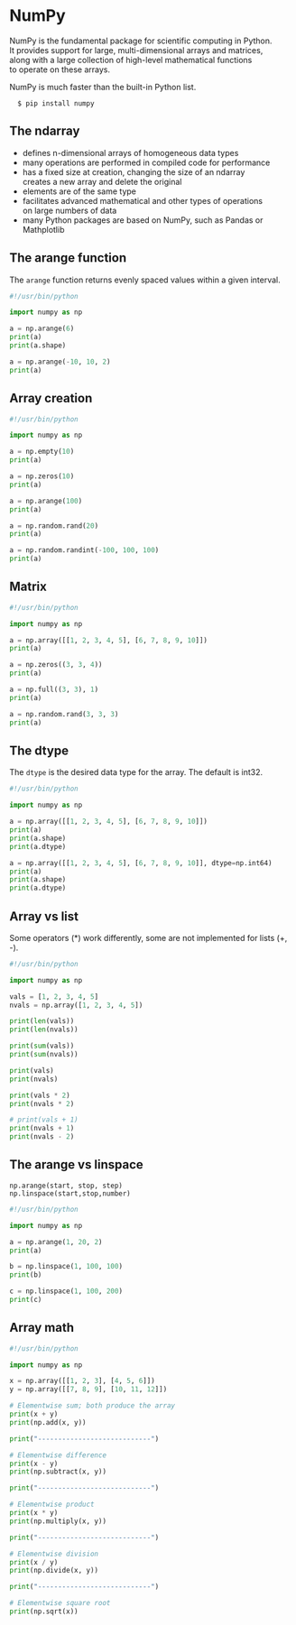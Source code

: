 # NumPy

NumPy is the fundamental package for scientific computing in Python.  
It provides support for large, multi-dimensional arrays and matrices,  
along with a large collection of high-level mathematical functions  
to operate on these arrays.  

NumPy is much faster than the built-in Python list.  

      $ pip install numpy

## The ndarray 

- defines n-dimensional arrays of homogeneous data types
- many operations are performed in compiled code for performance
- has a fixed size at creation, changing the size of an ndarray  
  creates a new array and delete the original
- elements are of the same type
- facilitates advanced mathematical and other types of operations  
  on large numbers of data
- many Python packages are based on NumPy, such as Pandas or Mathplotlib


## The arange function 

The `arange` function returns evenly spaced values within a given interval.  

```python
#!/usr/bin/python

import numpy as np

a = np.arange(6)
print(a)
print(a.shape)

a = np.arange(-10, 10, 2)
print(a)
```

## Array creation

```python
#!/usr/bin/python

import numpy as np

a = np.empty(10)
print(a)

a = np.zeros(10)
print(a)

a = np.arange(100)
print(a)

a = np.random.rand(20)
print(a)

a = np.random.randint(-100, 100, 100)
print(a)
```

## Matrix

```python
#!/usr/bin/python

import numpy as np

a = np.array([[1, 2, 3, 4, 5], [6, 7, 8, 9, 10]])
print(a)

a = np.zeros((3, 3, 4))
print(a)

a = np.full((3, 3), 1)
print(a)

a = np.random.rand(3, 3, 3)
print(a)
```

## The dtype 

The `dtype` is the desired data type for the array. The default is int32.  

```python
#!/usr/bin/python

import numpy as np

a = np.array([[1, 2, 3, 4, 5], [6, 7, 8, 9, 10]])
print(a)
print(a.shape)
print(a.dtype)

a = np.array([[1, 2, 3, 4, 5], [6, 7, 8, 9, 10]], dtype=np.int64)
print(a)
print(a.shape)
print(a.dtype)
```

## Array vs list

Some operators (*) work differently, some are not implemented for lists (+, -).   

```python
#!/usr/bin/python

import numpy as np

vals = [1, 2, 3, 4, 5]
nvals = np.array([1, 2, 3, 4, 5])

print(len(vals))
print(len(nvals))

print(sum(vals))
print(sum(nvals))

print(vals)
print(nvals)

print(vals * 2)
print(nvals * 2)

# print(vals + 1)
print(nvals + 1)
print(nvals - 2)
```

## The arange vs linspace

    np.arange(start, stop, step)
    np.linspace(start,stop,number)

```python
#!/usr/bin/python

import numpy as np

a = np.arange(1, 20, 2)
print(a)

b = np.linspace(1, 100, 100)
print(b)

c = np.linspace(1, 100, 200)
print(c)
```

## Array math

```python
#!/usr/bin/python

import numpy as np

x = np.array([[1, 2, 3], [4, 5, 6]])
y = np.array([[7, 8, 9], [10, 11, 12]])

# Elementwise sum; both produce the array
print(x + y)
print(np.add(x, y))

print("----------------------------")

# Elementwise difference
print(x - y)
print(np.subtract(x, y))

print("----------------------------")

# Elementwise product
print(x * y)
print(np.multiply(x, y))

print("----------------------------")

# Elementwise division
print(x / y)
print(np.divide(x, y))

print("----------------------------")

# Elementwise square root
print(np.sqrt(x))
```

